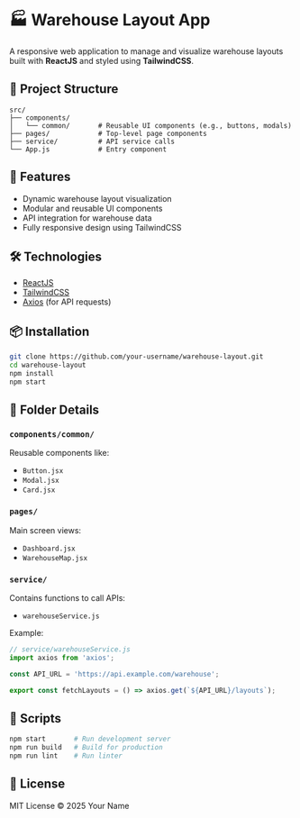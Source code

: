 # 🏭 Warehouse Layout App

A responsive web application to manage and visualize warehouse layouts built with **ReactJS** and styled using **TailwindCSS**.

## 📁 Project Structure

```
src/
├── components/
│   └── common/       # Reusable UI components (e.g., buttons, modals)
├── pages/            # Top-level page components
├── service/          # API service calls
└── App.js            # Entry component
```

## 🚀 Features

- Dynamic warehouse layout visualization
- Modular and reusable UI components
- API integration for warehouse data
- Fully responsive design using TailwindCSS

## 🛠️ Technologies

- [ReactJS](https://reactjs.org/)
- [TailwindCSS](https://tailwindcss.com/)
- [Axios](https://axios-http.com/) (for API requests)

## 📦 Installation

```bash
git clone https://github.com/your-username/warehouse-layout.git
cd warehouse-layout
npm install
npm start
```

## 🧩 Folder Details

### `components/common/`
Reusable components like:
- `Button.jsx`
- `Modal.jsx`
- `Card.jsx`

### `pages/`
Main screen views:
- `Dashboard.jsx`
- `WarehouseMap.jsx`

### `service/`
Contains functions to call APIs:
- `warehouseService.js`

Example:
```js
// service/warehouseService.js
import axios from 'axios';

const API_URL = 'https://api.example.com/warehouse';

export const fetchLayouts = () => axios.get(`${API_URL}/layouts`);
```

## 🧪 Scripts

```bash
npm start       # Run development server
npm run build   # Build for production
npm run lint    # Run linter
```

## 📄 License

MIT License © 2025 Your Name
